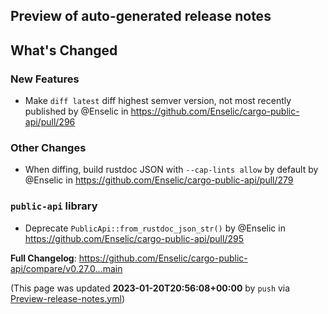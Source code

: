 ## Preview of auto-generated release notes
<!-- Release notes generated using configuration in .github/release.yml at main -->

## What's Changed
### New Features
* Make `diff latest` diff highest semver version, not most recently published by @Enselic in https://github.com/Enselic/cargo-public-api/pull/296
### Other Changes
* When diffing, build rustdoc JSON with `--cap-lints allow` by default by @Enselic in https://github.com/Enselic/cargo-public-api/pull/279
### `public-api` library
* Deprecate `PublicApi::from_rustdoc_json_str()` by @Enselic in https://github.com/Enselic/cargo-public-api/pull/295


**Full Changelog**: https://github.com/Enselic/cargo-public-api/compare/v0.27.0...main


(This page was updated **2023-01-20T20:56:08+00:00** by `push` via [Preview-release-notes.yml](https://github.com/Enselic/cargo-public-api/actions/runs/3971205980))
